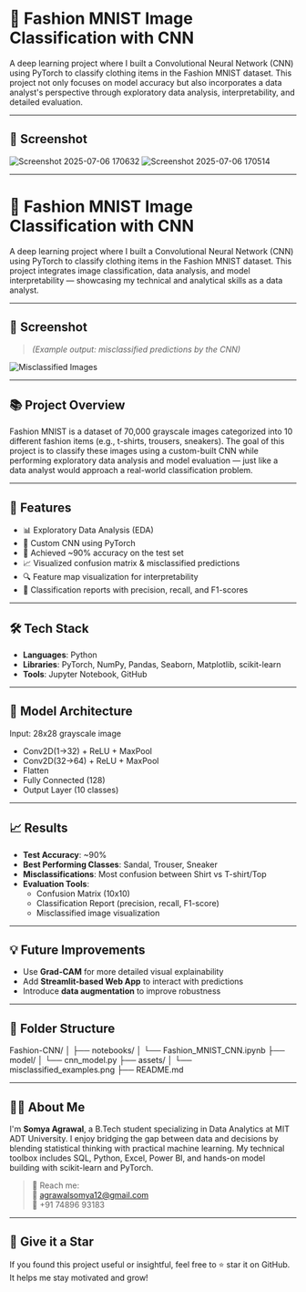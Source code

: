 # 🧠 Fashion MNIST Image Classification with CNN

A deep learning project where I built a Convolutional Neural Network (CNN) using PyTorch to classify clothing items in the Fashion MNIST dataset. This project not only focuses on model accuracy but also incorporates a data analyst's perspective through exploratory data analysis, interpretability, and detailed evaluation.

---

## 📸 Screenshot


![Screenshot 2025-07-06 170632](https://github.com/user-attachments/assets/50720ea4-8b66-4251-a90b-75f2e923ceec)
![Screenshot 2025-07-06 170514](https://github.com/user-attachments/assets/8cbcb4b6-e875-480e-9724-5d1fd6bb8172)

---

# 🧠 Fashion MNIST Image Classification with CNN

A deep learning project where I built a Convolutional Neural Network (CNN) using PyTorch to classify clothing items in the Fashion MNIST dataset. This project integrates image classification, data analysis, and model interpretability — showcasing my technical and analytical skills as a data analyst.

---

## 📸 Screenshot

> *(Example output: misclassified predictions by the CNN)*

![Misclassified Images](assets/misclassified_examples.png)

---

## 📚 Project Overview

Fashion MNIST is a dataset of 70,000 grayscale images categorized into 10 different fashion items (e.g., t-shirts, trousers, sneakers). The goal of this project is to classify these images using a custom-built CNN while performing exploratory data analysis and model evaluation — just like a data analyst would approach a real-world classification problem.

---

## 🚀 Features

- 📊 Exploratory Data Analysis (EDA)
- 🧠 Custom CNN using PyTorch
- 🎯 Achieved ~90% accuracy on the test set
- 📈 Visualized confusion matrix & misclassified predictions
- 🔍 Feature map visualization for interpretability
- 🧪 Classification reports with precision, recall, and F1-scores

---

## 🛠️ Tech Stack

- **Languages**: Python
- **Libraries**: PyTorch, NumPy, Pandas, Seaborn, Matplotlib, scikit-learn
- **Tools**: Jupyter Notebook, GitHub

---

## 🧪 Model Architecture

Input: 28x28 grayscale image
- Conv2D(1→32) + ReLU + MaxPool
- Conv2D(32→64) + ReLU + MaxPool
- Flatten
- Fully Connected (128)
- Output Layer (10 classes)


---

## 📈 Results

- **Test Accuracy**: ~90%
- **Best Performing Classes**: Sandal, Trouser, Sneaker
- **Misclassifications**: Most confusion between Shirt vs T-shirt/Top
- **Evaluation Tools**:
  - Confusion Matrix (10x10)
  - Classification Report (precision, recall, F1-score)
  - Misclassified image visualization

---

## 💡 Future Improvements

- Use **Grad-CAM** for more detailed visual explainability
- Add **Streamlit-based Web App** to interact with predictions
- Introduce **data augmentation** to improve robustness

---

## 📁 Folder Structure

Fashion-CNN/
│
├── notebooks/
│ └── Fashion_MNIST_CNN.ipynb
├── model/
│ └── cnn_model.py
├── assets/
│ └── misclassified_examples.png
├── README.md


---

## 🧑‍💼 About Me

I'm **Somya Agrawal**, a B.Tech student specializing in Data Analytics at MIT ADT University. I enjoy bridging the gap between data and decisions by blending statistical thinking with practical machine learning. My technical toolbox includes SQL, Python, Excel, Power BI, and hands-on model building with scikit-learn and PyTorch.

> 🔗 Reach me:  
> 📧 agrawalsomya12@gmail.com  
> 📱 +91 74896 93183  

---

## 🌟 Give it a Star

If you found this project useful or insightful, feel free to ⭐ star it on GitHub. It helps me stay motivated and grow!

